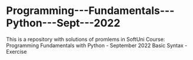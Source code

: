 # Programming---Fundamentals---Python---Sept---2022
This is a repository with solutions of promlems in SoftUni Course: Programming Fundamentals with Python - September 2022
Basic Syntax - Exercise